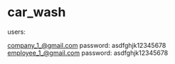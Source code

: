 # car_wash

users:

company_1_@gmail.com  password: asdfghjk12345678 <br/>
employee_1_@gmail.com  password: asdfghjk12345678
